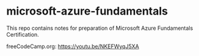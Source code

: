 # microsoft-azure-fundamentals
This repo contains notes for preparation of Microsoft Azure Fundamentals Certification.

freeCodeCamp.org: https://youtu.be/NKEFWyqJ5XA